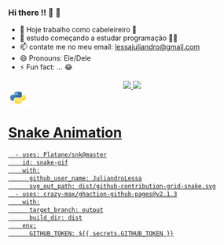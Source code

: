 ### Hi there ‼️  👋 🥰


- 🔭 Hoje trabalho como cabeleireiro 💇
- 🌱 estudo começando a estudar programação 👨‍💻
- 📫 contate me no meu email: lessajuliandro@gmail.com
- 😄 Pronouns: Ele/Dele
- ⚡ Fun fact: ... 😂

<div align="center">
  <a href="https://github.com/JuliandroLessa">
  <img height="150em" src="https://github-readme-stats.vercel.app/api?username=JuliandroLessa&show_icons=true&theme=gruvbox&include_all_commits=true&count_private=true"/>
  <img height="150em" src="https://github-readme-stats.vercel.app/api/top-langs/?username=JuliandroLessa&layout=compact&langs_count=7&theme=gruvbox"/>
</div>
  
  
  <img align="center" alt="Rafa-Python" height="30" width="40" src="https://raw.githubusercontent.com/devicons/devicon/master/icons/python/python-original.svg">
  
  # Snake Animation
      - uses: Platane/snk@master
        id: snake-gif
        with:
          github_user_name: JuliandroLessa
          svg_out_path: dist/github-contribution-grid-snake.svg
      - uses: crazy-max/ghaction-github-pages@v2.1.3
        with:
          target_branch: output
          build_dir: dist
        env:
          GITHUB_TOKEN: ${{ secrets.GITHUB_TOKEN }}
